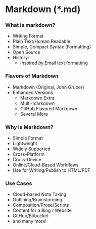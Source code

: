# Markdown (*.md)

### What is markdown?
- Writing Format
- Plain Text/Human Readable
- Simple, Compact Syntax (Formatting)
- Open Source
- History:
  - Inspired by Email text formatting

### Flavors of Markdown
- Markdown (Original, John Gruber)
- Enhanced Versions
  - Markdown Extra
  - Multi-markdown
  - GitHub Flavored Markdown
  - Several More

### Why is Markdown?
- Simple Format
- Lightweight
- Widely Supported
- Cross-Platform
- Cross-Device
- Online/Cloud-Based Workflows
- Use for Writing/Publish to HTML/PDF

### Use Cases
- Cloud-based Note Taking
- Outlining/Brainstorming
- Composition/Prose/Scripts
- Content for a Blog / Website
- GitHub/Bitbucket
- and many more!
